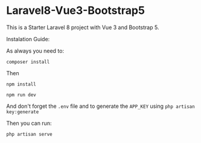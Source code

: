 # Laravel8-Vue3-Bootstrap5

This is a Starter Laravel 8 project with Vue 3 and Bootstrap 5.

Instalation Guide:

As always you need to:

`composer install`

Then

`npm install`

`npm run dev`

And don't forget the `.env` file and to generate the `APP_KEY` using `php artisan key:generate`

Then you can run:

`php artisan serve`
